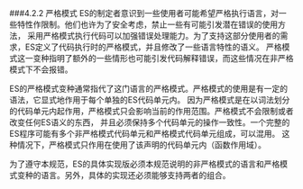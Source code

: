 ###4.2.2 严格模式
ES的制定者意识到一些使用者可能希望严格执行语言，对一些特性作限制。他们也许为了安全考虑，禁止一些有可能引发潜在错误的使用方法，
采用严格模式执行代码可以加强错误处理能力。为了支持这部分使用者的需求，ES定义了代码执行时的严格模式，并且修改了一些语言特性的语义。
严格模式这一变种指明了额外的一些情形也可能引发代码解释错误，而这些情况在非严格模式下不会报错。

ES的严格模式变种通常指代了这门语言的严格模式。严格模式的使用是有一定的语法，它显式地作用于每个单独的ES代码单元内。
因为严格模式是在以词法划分的代码单元内起作用，严格模式只会影响当前的作用范围。严格模式不会限制或者改变任何ES语义的东西，
并且必须保持多个代码单元的操作一致性。一个完整的ES程序可能有多个非严格模式代码单元和严格模式代码单元组成，可以混用。
这种情况下，严格模式只作用在使用了该声明的代码单元内（函数作用域）。

为了遵守本规范，ES的具体实现版必须本规范说明的非严格模式的语言和严格模式变种的语言。另外，具体的实现还必须能够支持两者的组合。